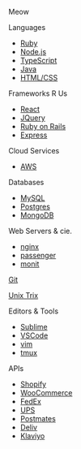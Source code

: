 Meow

Languages
* [Ruby](ruby)
* [Node.js](nodejs)
* [TypeScript](typescript)
* [Java](java)
* [HTML/CSS](html-css)

Frameworks R Us
* [React](react)
* [JQuery](jquery)
* [Ruby on Rails](rails)
* [Express](express)

Cloud Services
* [AWS](aws)

Databases
* [MySQL](mysql)
* [Postgres](postgres)
* [MongoDB](mongodb)

Web Servers & cie.
* [nginx](nginx)
* [passenger](passenger)
* [monit](monit)

[Git](git)

[Unix Trix](unix)

Editors & Tools
* [Sublime](sublime)
* [VSCode](vscode)
* [vim](vim)
* [tmux](tmux)

APIs
* [Shopify](shopify-api)
* [WooCommerce](woocommerce-api)
* [FedEx](fedex)
* [UPS](ups)
* [Postmates](postmates)
* [Deliv](deliv)
* [Klaviyo](klaviyo)
